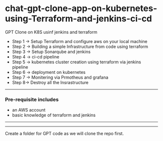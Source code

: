 # chat-gpt-clone-app-on-kubernetes-using-Terraform-and-jenkins-ci-cd
GPT Clone on K8S usinf jenkins and terraform
- Step 1 → Setup Terraform and configure aws on your local machine
- Step 2 → Building a simple Infrastructure from code using terraform
- Step 3 → Setup Sonarqube and jenkins
- Step 4 → ci-cd pipeline
- Step 5 → kubernetes cluster creation using terraform via jenkins pipeline
- Step 6 → deployment on kubernetes
- Step 7 → Monitering via Prmotheus and grafana
- Step 8→ Destroy all the Insrastructure


------------------------------------

### Pre-requisite includes 
- an AWS account
- basic knowledge of terraform and jenkins

---------------------------------------
-------------------------------------


Create a folder for GPT code as we will clone the repo first.



